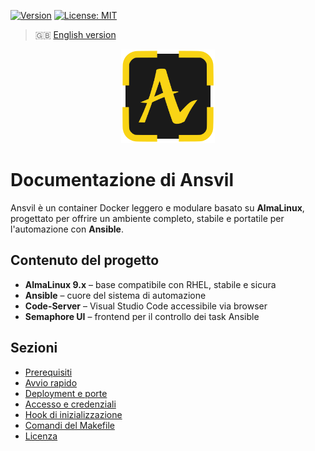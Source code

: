 [![Version](https://img.shields.io/badge/version-v0.1.13--beta-blue)](#)
[![License: MIT](https://img.shields.io/badge/License-MIT-yellow.svg)](https://opensource.org/licenses/MIT)

> 🇬🇧 [English version](../en/index.md)

<p align="center">
  <img src="../../front/html/img/logo.svg" alt="Ansvil logo" width="150">
</p>

# Documentazione di Ansvil

Ansvil è un container Docker leggero e modulare basato su **AlmaLinux**, progettato per offrire un ambiente completo, stabile e portatile per l'automazione con **Ansible**.

## Contenuto del progetto

- **AlmaLinux 9.x** – base compatibile con RHEL, stabile e sicura
- **Ansible** – cuore del sistema di automazione
- **Code-Server** – Visual Studio Code accessibile via browser
- **Semaphore UI** – frontend per il controllo dei task Ansible

## Sezioni

- [Prerequisiti](prerequisiti.md)
- [Avvio rapido](quick-start.md)
- [Deployment e porte](deployment.md)
- [Accesso e credenziali](access.md)
- [Hook di inizializzazione](hooks.md)
- [Comandi del Makefile](makefile.md)
- [Licenza](license.md)
